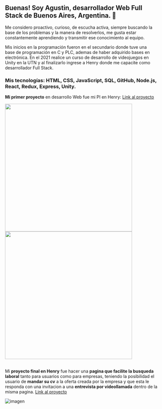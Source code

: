 ## Buenas! Soy Agustin, desarrollador Web Full Stack de Buenos Aires, Argentina. 👋

Me considero proactivo, curioso, de escucha activa, siempre buscando la base de los problemas y la manera de resolverlos, me gusta estar constantemente aprendiendo y transmitir ese conocimiento al equipo.

Mis inicios en la programación fueron en el secundario donde tuve una base de programación en C y PLC, ademas de haber adquirido bases en electrónica.
En el 2021 realice un curso de desarrollo de videojuegos en Unity en la UTN y al finalizarlo ingrese a Henry donde me capacite como desarrollador Full Stack.

### Mis tecnologías: HTML, CSS, JavaScript, SQL, GitHub, Node.js, React, Redux, Express, Unity.

  **Mi primer proyecto** en desarrollo Web fue mi PI en Henry:
  <a href="https://pi-pokemon-wheat.vercel.app/">Link al proyecto</a>

<div>
<img src="https://lh3.googleusercontent.com/fife/AAWUweUnWTTovJ4UaZBt7kltxpwmeBIwYb2al_noDdTQBUoIK436IpydVtslEF_chjP-W5zGd4yyE-ERl6TfNMTKJyrNGGIsngTzAhpj4Wy0mr-2IkHC4QvmUYzYZA5nPvJtw_6tG6tqcWXpIP2JoEgI7wb6gA8gRG9PZ3tL2VTXYxnlc0d6nojDCqoK_He-U13mOpZdEcKcDOlz4sSMhBZ-tXhJ9Tb3DAJCQpK7o_MFrTf6x9MSCtoUH8ITrnnuayZJanqz-jS1gxgijkqLY80290Mjvmvafl8lQQL9A_Xommx3ncmg4AlsMuo54kx6Whmi49kwrhdpDUBTxqKcDDFuA-cI-H6lvTMHy2GwnTn8htf1RRfJP-ER-fINJD9KT36ObbouQWrFhiL1bm_F_l_oUT14cEA6Wch_VZBNoMVKd6V8hD6hYa66qKjaNQ7js1rzfbs-XjFCVFwzakS3KttNRQ_GcRKxbZeLwc3epxcO59eUVpgS8oXAIW8AgBsHo0bepdeDwg6sYqjnbjg8Ra57rhPmStjVXPibWF1OfYqLk-EpFyzKZU5uJGyuvUW5DxfBnJmd5wrhWslb6qHIbRNf9X4MEhFlt0eIEaGla8_t_VRS08wYmmyiZt7Xwz3pDT3Rkvb0R52e-Vn4FN72BrX9veANXF0gHxj2z3XtPC3sXXSysm73sNaV4FbDOLJ70ZkRXVEzUyEU35JyhzfagEq4PcovlWbW67-Mm-Lh2KCPH0k0S9MY9lqyq5GdRdieVOIiDo0M5D09Tkqj19FdNmC3QSGJTwVRVI_SII-ILAVakTaCtkK9AeiNSYXh6_NiloGV1pikiDeo-cK2Mw8wtMjIDw-ZJ30WGAaiefz6BgC3nZBNOI7N6hlKzOqpdOJc_iUEXOoiHqGGuLDH0t8gmSxN3_IUTLmtDKH7db7EIx-6VxpdjBepA0pCybqwsTT8TMAZIVU8HSxHQOFl_0nzqIpLlI0HljpP9q44tiPmzpcbbvpi3eV1IIFUp5yBvUY_SZ_S2OKGZGStLmdYyvgBFFlEx9_jAtgq71vnt_fVbXsfe9bDAXsN9G-ovjrIUs0sejBOHpirF8t7ijwERvyto-axs_uZAWQzj7ZnbcmpPOcNAO4t9fT0iKbEXldRjyUwRf6Nt5Tvgxf0WKoIcwWG0nxlz359L_1BZL78zkAfIPDaaOHKiZaz-ccsl2uM_k0gKfvr9Ss5tNAxG8i5VFbAOVokCpoqlU_udWTDnu3ZjO3B0_9H7YD-bQ7dy86flpZQV4nW5RESpI0=w1528-h800" style="width:420px" >

<img src="https://lh3.googleusercontent.com/fife/AAWUweWPPv8fSUVH4R1jvVjolR2l2b3L-RX-k0mtKb_MTo22HlqPMCpJuUgYbfNro5B4OuzUMTkfFDNmkVceslU6uPWROZroJtNdST0eZGhE2uq-2P4JMphiGwDd3D1b2T1sFp76UVwsedCcQ_liyEwDr98JlFaaKl-PdK3jsW2nQ6OfxxchfMpELWHnlbUfrENcSuKIgNpPECCfV_S8dhZAlr2pQ8LkzF2_g6ak7uaK9FWd3p43hPQUx8sMbYf3jKmyKBRx6f9jBbkw3YpDgQRE6gCQbKvOcHJ5hKK5u7XZM-X_E8JtOEt5Z9_8L6YfWqgbNf9ky2oyZIAlJIPuXLnqBb9nwcKY6eQ5k_M5LZ_pS4NBkpiaUID1XcsuQS-Pd9tW0hybBL55SxR80nDmlazs1rZsbN7buTbQhb_rwfxurNh2lK7Px3lYDN42zo8DM_paddQGUPIZkRffXQl3mLFqs7gJb66n3ueRLR7kATAPv68DLtak8Df4yFty_Yaf4ifOO3-6Wdonn8-frLuNjvWW91ehFO--kYE6xdXArDqKUfR_ObA95pVHBkMiECummqcFLlcys1gxZoyzzOSbt8jFKm2t-dHzp7ZFWZY0UhK93H0R3iaDeAOatgAF8GNM9MlqnoXrniMWljsVFsA0k4pF4pJ6zvHKdHudkS3d0BpXYgiliv6BoUGvS1Y3GzXpsNin8qItKI5tYH4boiQrub7FYycB3qM_29ttzojk6-BjHqgEBdg_eSqrhH_rmNbAvIyH0oMSDkDqRCt4jAkMAVyM_apkJXUioYlAHAquQUY23gJHKv32Z04VdAg-_efq7nF0DOsWxJBlozpw0RHQPnao94DdJQ_hB-wJJeJQ35__h_Y39aAhmmtyW-AGwNeV3wK0MqgKATilPidU8E9YAd8MJjLUGkl1v4zJ1z3jGOnIiZoReOJAWcGO3s-mEKp2zIdPGuzKrNIHGOAhYRC4hqm_B0YP8sR64lECFJqfLoUu7ja0YxmWBkUegAxiNJrCDhnCofMmFn7IGXFGscKAbImMR0JHFdYWar17fonOQ9CWGjOd9zEIS10BxAW0bcB6nuekaBm8i6I-eRtfHLCR4jZ-714h5YH4V3HYkEdYnW5VnGo14NxbYqaK2ixc23xUWzimP8bXeVLcg3CYI0Mg-OTClu1Q0bY5_xvvzKkXm3m-PcIK8ivI8iHGyywtKwT6yjz5xxKA_VIauGIl2Og3IvlELg5HJhSzC76DuOiGNtT4jNcqD3RZZwKo-J3VYlles-Aum-JGKMw=w1528-h800" style="width:420px" >
</div>
<br>

Mi **proyecto final en Henry** fue hacer una **pagina que facilite la busqueda laboral** tanto para usuarios como para empresas, teniendo la posibilidad el usuario de **mandar su cv** a la oferta creada por la empresa y que esta le responda con una invitacion a una **entrevista por videollamada** dentro de la misma pagina.
<a href="https://proyecto-final-nu.vercel.app/">Link al proyecto</a>

![imagen](https://lh3.googleusercontent.com/fife/AAWUweU45NEUTHu0sDy76HMVtvIbdGHsciar-b_RqvuZXr5RQIyEHY0B2TN1WhVblKkRzp64aihg6bvNah9gSVLG5x7mRMjnXxT-K9cAeLG6yTYtvVj0dk8HIdioIIv2VgmGTFDS18nbOTKdgeccGQ860NjLLFfL2Z7YyJXmtXeTdNtcRyydWqjZY35vzzq_ClZQHfZf0gjouyhQCxksLdKtTI4_ekUgYhiedN_ZKyJhY9IgutQDUGaWDHdA5LCvqA62lPIouAp-Szn3lRhT2LLRplt0EGg4ErSAXadIEY-2Ji-U6OfX5qdPtkdYjEfzJDT6YgMesCoviAl9wbBs_E2VRoyBiFoZAlzTsSbhHcKS2DzcNVIRbxsYEjzwy0wMvEbxr3v6TnK5rDlt7Qpk3YDC3tIFvm1_Kgd7hBZKBVf-mviHvoaoEe3egEK62418cBDkB9jLZYn3Rp09qg8MHbcnaH3K5XMlJT9Lijfmcct923dzFwWQ1UyUjTuMq9UpawcIic4n4p2D8jIXdPyFYdllpRWKZAKeCE6r9WVr1JlRvOom9BRif_hKRRT1SN_l_sEwtw-IH_Lvp9ADoOxaGGyPsS-2R0NEEXDmOAgJgB6C61CkVroX5b2jWXpAd1L1oX1rCKYKPQD4p_b08xvS59rmkfEjpnBC-cKwd5vhfEk2UTQh-HXkmj8iQAwotgLvYonORDJtYZDOoIMMAdiP_wHO6BZ_NtRraeUmG86KJuU0bpD7WAzpWgNxGTgO96a8h03yx2XuESj4JPWaUdQXXGXeFjvwJBdq1ZBhE9ZcG-L2O-L_hlCI_MJcMCiIesqngYguz4gt4xf3SM7BXnJsZVQkdm5Zd-PdWfc_c0Pvt1oPWjk8ALilA3bqF_Gkn9YVWaO5-3cXwNQ-_rpOqacbOFmlgDdolMQmBwPFZQ6rTHgaO_rwaZkCEdqdlj3WLsidg7h3_nOe7G-oVWY75IE8Ri3_BNuZxtytKJ1F2vFy1fhX0sDw8Cd6xvMnRZ6i7PHSxDI3Q8H1xuoNuOZno6BwTmdDTf5oBhFNtatIRhz1feKAghqTYfXpdDQXD3vzUV_2kU5z11yzfTQs0R-kEhpPBQHiGrzUIV3TA9dRlfyFIwmf3gzlxTGRMzFg9X79b3SVVGjR5V4q8D_XAEt1-vmytBAoPwwGMlDm4UDEc6WzqM0-5t_ckSeochjKs1kY0Ao7V0wx0fY_xGHCMeVu5lDgs42nYk01GwrT3ZTQ8q7txvFKk8Ajg1uF-XyAfll4s3AHPgcG3jvhTV0=w1528-h800")
